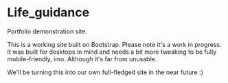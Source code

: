 # Life_guidance
Portfolio demonstration site. 

This is a working site built on Bootstrap. Please note it's a work in progress. It was built for desktops in mind and needs a bit more tweaking to be fully mobile-friendly,
imo. Although it's far from unusable.  

We'll be turning this into our own full-fledged site in the near future :) 


